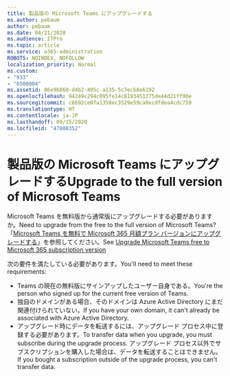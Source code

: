 ```yaml
---
title: 製品版の Microsoft Teams にアップグレードする
ms.author: pebaum
author: pebaum
ms.date: 04/21/2020
ms.audience: ITPro
ms.topic: article
ms.service: o365-administration
ROBOTS: NOINDEX, NOFOLLOW
localization_priority: Normal
ms.custom:
- "933"
- "6500004"
ms.assetid: 86e9b860-d4b2-495c-a135-5c7ecb8e6192
ms.openlocfilehash: 94249c294c095fe14c8193451275de44d21ff90e
ms.sourcegitcommit: c6692ce0fa1358ec3529e59ca0ecdfdea4cdc759
ms.translationtype: HT
ms.contentlocale: ja-JP
ms.lasthandoff: 09/15/2020
ms.locfileid: "47808352"
---
```

# <a name="upgrade-to-the-full-version-of-microsoft-teams"></a><span data-ttu-id="7cf32-102">製品版の Microsoft Teams にアップグレードする</span><span class="sxs-lookup"><span data-stu-id="7cf32-102">Upgrade to the full version of Microsoft Teams</span></span>

<span data-ttu-id="7cf32-103">Microsoft Teams を無料版から通常版にアップグレードする必要がありますか。</span><span class="sxs-lookup"><span data-stu-id="7cf32-103">Need to upgrade from the free to the full version of Microsoft Teams?</span></span> <span data-ttu-id="7cf32-104">「[Microsoft Teams を無料で Microsoft 365 月額プラン バージョンにアップグレードする](https://docs.microsoft.com/microsoftteams/upgrade-freemium)」を参照してください。</span><span class="sxs-lookup"><span data-stu-id="7cf32-104">See [Upgrade Microsoft Teams free to Microsoft 365 subscription version](https://docs.microsoft.com/microsoftteams/upgrade-freemium)</span></span>

<span data-ttu-id="7cf32-105">次の要件を満たしている必要があります。</span><span class="sxs-lookup"><span data-stu-id="7cf32-105">You'll need to meet these requirements:</span></span>

- <span data-ttu-id="7cf32-106">Teams の現在の無料版にサインアップしたユーザー自身である。</span><span class="sxs-lookup"><span data-stu-id="7cf32-106">You're the person who signed up for the current free version of Teams.</span></span>
- <span data-ttu-id="7cf32-107">独自のドメインがある場合、そのドメインは Azure Active Directory にまだ関連付けられていない。</span><span class="sxs-lookup"><span data-stu-id="7cf32-107">If you have your own domain, it can't already be associated with Azure Active Directory.</span></span>
- <span data-ttu-id="7cf32-108">アップグレード時にデータを転送するには、アップグレード プロセス中に登録する必要があります。</span><span class="sxs-lookup"><span data-stu-id="7cf32-108">To transfer data when you upgrade, you must subscribe during the upgrade process.</span></span> <span data-ttu-id="7cf32-109">アップグレード プロセス以外でサブスクリプションを購入した場合は、データを転送することはできません。</span><span class="sxs-lookup"><span data-stu-id="7cf32-109">If you bought a subscription outside of the upgrade process, you can't transfer data.</span></span>
